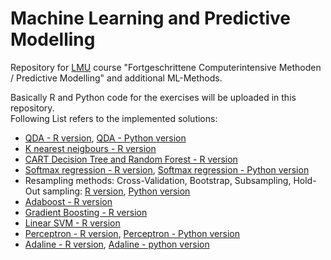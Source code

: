 # Machine Learning and Predictive Modelling
Repository for [LMU](https://www.compstat.statistik.uni-muenchen.de/) course "Fortgeschrittene Computerintensive Methoden / Predictive Modelling" and additional ML-Methods.

Basically R and Python code for the exercises will be uploaded in this repository.  
Following List refers to the implemented solutions:
* [QDA - R version](https://github.com/ptl93/MachineLearning_PredictiveModelling/blob/master/exercise1/exercise1_qda.R), [QDA - Python version](https://github.com/ptl93/MachineLearning_PredictiveModelling/blob/master/exercise1/exercise1_qda.ipynb)
* [K nearest neigbours - R version](https://github.com/ptl93/MachineLearning_PredictiveModelling/blob/master/exercise1/k_nearest_neighbors.R)
* [CART Decision Tree and Random Forest - R version](https://github.com/ptl93/MachineLearning_PredictiveModelling/blob/master/exercise2/CART_RandomForest.R)
* [Softmax regression - R version](https://github.com/ptl93/MachineLearning_PredictiveModelling/blob/master/exercise3/softmax_regression.R), [Softmax regression - Python version](https://github.com/ptl93/MachineLearning_PredictiveModelling/blob/master/exercise3/softmax_regression.py)
* Resampling methods: Cross-Validation, Bootstrap, Subsampling, Hold-Out sampling: [R version](https://github.com/ptl93/MachineLearning_PredictiveModelling/blob/master/exercise3/resampling_methods.R), [Python version](https://github.com/ptl93/MachineLearning_PredictiveModelling/blob/master/exercise3/resampling_methods.py)
* [Adaboost - R version](https://github.com/ptl93/MachineLearning_PredictiveModelling/blob/master/exercise4/adaboost.R)
* [Gradient Boosting - R version](https://github.com/ptl93/MachineLearning_PredictiveModelling/blob/master/exercise5/GradientBoosting.R)
* [Linear SVM - R version](https://github.com/ptl93/MachineLearning_PredictiveModelling/blob/master/exercise6/linearSVM.R)
* [Perceptron - R version](https://github.com/ptl93/MachineLearning_PredictiveModelling/blob/master/extra_ml/perceptron.R),  [Perceptron - Python version](https://github.com/ptl93/MachineLearning_PredictiveModelling/blob/master/extra_ml/perceptron.ipynb)
* [Adaline - R version](https://github.com/ptl93/MachineLearning_PredictiveModelling/blob/master/extra_ml/adaline.R), [Adaline - python version](https://github.com/ptl93/MachineLearning_PredictiveModelling/blob/master/extra_ml/adaline.py)
